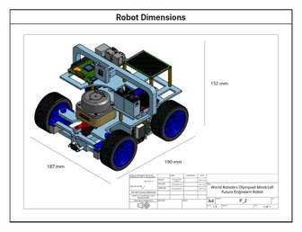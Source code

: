 <table border="1" style="width: 100%; border-collapse: collapse;">
    <thead>
        <tr>
            <th style="text-align: center; vertical-align: middle; width: 25%;">Robot Dimensions</th>
        </tr>
    </thead>
    <tbody>
        <tr>
            <td style="text-align: center; vertical-align: middle;">
                <img src="https://github.com/DexterTaha/WRO-FE-2024-Mindcraft-International/blob/main/Models/Drawing%20Dimensions%20Robot.png" width="600" alt="Salman Derdeb">
            </td>
        </tr>
    </tbody>
</table>
